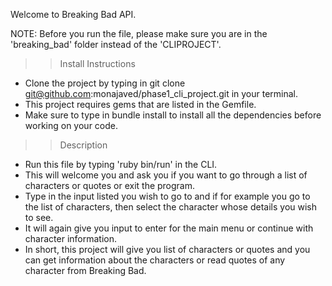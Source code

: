 Welcome to Breaking Bad API.

NOTE: Before you run the file, please make sure you are in the 'breaking_bad' folder instead of the 'CLIPROJECT'.

>>Install Instructions

* Clone the project by typing in git clone git@github.com:monajaved/phase1_cli_project.git in your terminal.
* This project requires gems that are listed in the Gemfile. 
* Make sure to type in bundle install to install all the dependencies before working on your code.


>>Description

* Run this file by typing 'ruby bin/run' in the CLI.
* This will welcome you and ask you if you want to go through a list of characters or quotes or exit the program.
* Type in the input listed you wish to go to and if for example you go to the list of characters, then select the character whose details you wish to see.
* It will again give you input to enter for the main menu or continue with character information.
* In short, this project will give you list of characters or quotes and you can get information about the characters or read quotes of any character from Breaking Bad.
